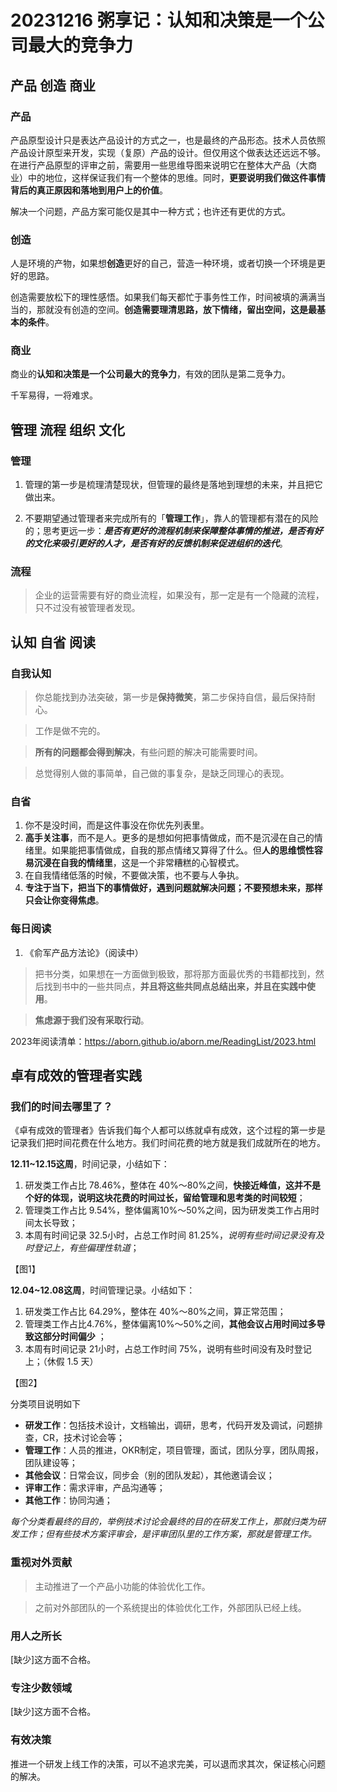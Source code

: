 # 20231216 粥享记：认知和决策是一个公司最大的竞争力

## 产品 创造 商业
### 产品
产品原型设计只是表达产品设计的方式之一，也是最终的产品形态。技术人员依照产品设计原型来开发，实现（复原）产品的设计。但仅用这个做表达还远远不够。在进行产品原型的评审之前，需要用一些思维导图来说明它在整体大产品（大商业）中的地位，这样保证我们有一个整体的思维。同时，**更要说明我们做这件事情背后的真正原因和落地到用户上的价值**。

解决一个问题，产品方案可能仅是其中一种方式；也许还有更优的方式。

### 创造
人是环境的产物，如果想**创造**更好的自己，营造一种环境，或者切换一个环境是更好的思路。

创造需要放松下的理性感悟。如果我们每天都忙于事务性工作，时间被填的满满当当的，那就没有创造的空间。**创造需要理清思路，放下情绪，留出空间，这是最基本的条件**。

### 商业
商业的**认知和决策是一个公司最大的竞争力**，有效的团队是第二竞争力。

千军易得，一将难求。

## 管理 流程 组织 文化
### 管理
1. 管理的第一步是梳理清楚现状，但管理的最终是落地到理想的未来，并且把它做出来。

2. 不要期望通过管理者来完成所有的「**管理工作**」，靠人的管理都有潜在的风险的；思考更远一步：***是否有更好的流程机制来保障整体事情的推进，是否有好的文化来吸引更好的人才，是否有好的反馈机制来促进组织的迭代***。

### 流程
> 企业的运营需要有好的商业流程，如果没有，那一定是有一个隐藏的流程，只不过没有被管理者发现。

## 认知 自省 阅读

### 自我认知
>你总能找到办法突破，第一步是**保持微笑**，第二步保持自信，最后保持耐心。

>工作是做不完的。

>**所有的问题都会得到解决**，有些问题的解决可能需要时间。

>总觉得别人做的事简单，自己做的事复杂，是缺乏同理心的表现。

### 自省
1. 你不是没时间，而是这件事没在你优先列表里。
2. **高手关注事**，而不是人。更多的是想如何把事情做成，而不是沉浸在自己的情绪里。如果能把事情做成，自我的那点情绪又算得了什么。但**人的思维惯性容易沉浸在自我的情绪里**，这是一个非常糟糕的心智模式。
3. 在自我情绪低落的时候，不要做决策，也不要与人争执。
4. **专注于当下，把当下的事情做好，遇到问题就解决问题；不要预想未来，那样只会让你变得焦虑**。

### 每日阅读
1. 《俞军产品方法论》（阅读中）

> 把书分类，如果想在一方面做到极致，那将那方面最优秀的书籍都找到，然后找到书中的一些共同点，**并且将这些共同点总结出来，并且在实践中使用**。

> **焦虑源于我们没有采取行动**。

2023年阅读清单：https://aborn.github.io/aborn.me/ReadingList/2023.html

## 卓有成效的管理者实践
### 我们的时间去哪里了？
《卓有成效的管理者》告诉我们每个人都可以练就卓有成效，这个过程的第一步是记录我们把时间花费在什么地方。我们时间花费的地方就是我们成就所在的地方。

**12.11~12.15这周**，时间记录，小结如下：
1. 研发类工作占比 78.46%，整体在 40%～80%之间，**快接近峰值，这并不是个好的体现，说明这块花费的时间过长，留给管理和思考类的时间较短**；
2. 管理类工作占比 9.54%，整体偏离10%～50%之间，因为研发类工作占用时间太长导致；
3. 本周有时间记录 32.5小时，占总工作时间 81.25%，*说明有些时间记录没有及时登记上，有些偏理性轨道*；

【图1】

**12.04~12.08这周**，时间管理记录。小结如下：
1. 研发类工作占比 64.29%，整体在 40%～80%之间，算正常范围；
2. 管理类工作占比4.76%，整体偏离10%～50%之间，**其他会议占用时间过多导致这部分时间偏少** ；
3. 本周有时间记录 21小时，占总工作时间 75%，说明有些时间没有及时登记上；（休假 1.5 天）

【图2】

分类项目说明如下
- **研发工作**：包括技术设计，文档输出，调研，思考，代码开发及调试，问题排查，CR，技术讨论会等；
- **管理工作**：人员的推进，OKR制定，项目管理，面试，团队分享，团队周报，团队建设等；
- **其他会议**：日常会议，同步会（别的团队发起），其他邀请会议；
- **评审工作**：需求评审，产品沟通等；
- **其他工作**：协同沟通；

*每个分类看最终的目的，举例技术讨论会最终的目的在研发工作上，那就归类为研发工作；但有些技术方案评审会，是评审团队里的工作方案，那就是管理工作。*

### 重视对外贡献
> 主动推进了一个产品小功能的体验优化工作。

> 之前对外部团队的一个系统提出的体验优化工作，外部团队已经上线。

### 用人之所长
[缺少]这方面不合格。

### 专注少数领域
[缺少]这方面不合格。

### 有效决策
推进一个研发上线工作的决策，可以不追求完美，可以退而求其次，保证核心问题的解决。
